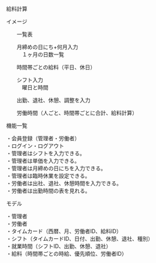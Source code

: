 給料計算

イメージ

　　一覧表  

　　月締めの日にち+何月入力  
　　　１ヶ月の日数一覧  

　　時間帯ごとの給料（平日、休日）  

　　シフト入力  
　　　曜日と時間  

　　出勤、退社、休憩、調整を入力  

　　労働時間（人ごと、時間帯ごとに合計、給料計算）  


機能一覧  

 ・会員登録（管理者・労働者）  
 ・ログイン・ログアウト  
 ・管理者はシフトを入力できる。  
 ・管理者は単価を入力できる。  
 ・管理者は月締めの日にちを入力できる。  
 ・管理者は臨時休業を設定できる。  
 ・労働者は出社、退社、休憩時間を入力できる。  
 ・労働者は出勤時間の表を見れる。  

モデル  

 ・管理者  
 ・労働者  
 ・タイムカード（西暦、月、労働者ID、給料ID）  
 ・シフト（タイムカードID、日付、出勤、休憩、退社、種別）  
 ・就業時間（シフトID、出勤、休憩、退社）  
 ・給料（時間帯ごとの時給、優先順位、労働者ID）  
